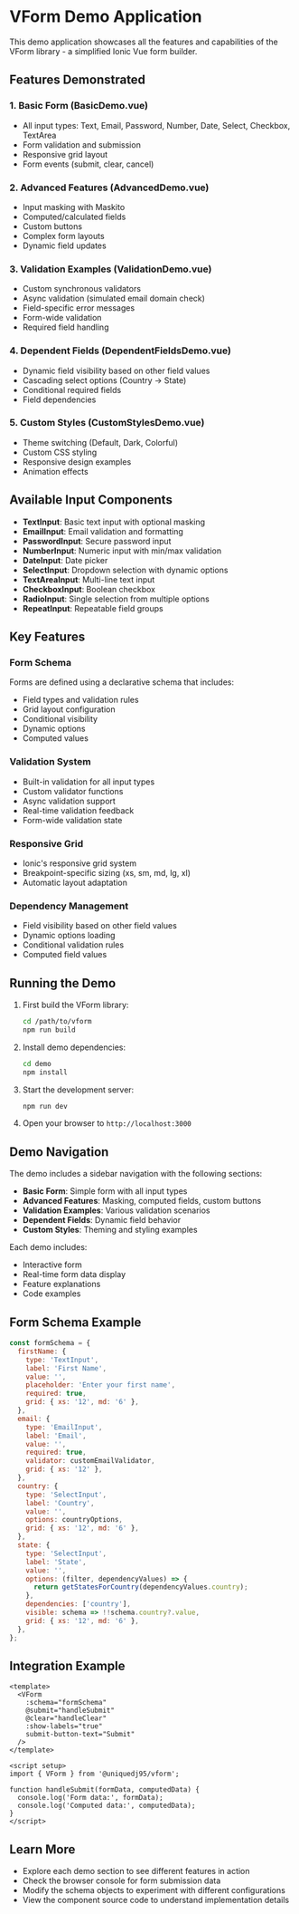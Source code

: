 # VForm Demo Application

This demo application showcases all the features and capabilities of the VForm library - a simplified Ionic Vue form builder.

## Features Demonstrated

### 1. Basic Form (BasicDemo.vue)

- All input types: Text, Email, Password, Number, Date, Select, Checkbox, TextArea
- Form validation and submission
- Responsive grid layout
- Form events (submit, clear, cancel)

### 2. Advanced Features (AdvancedDemo.vue)

- Input masking with Maskito
- Computed/calculated fields
- Custom buttons
- Complex form layouts
- Dynamic field updates

### 3. Validation Examples (ValidationDemo.vue)

- Custom synchronous validators
- Async validation (simulated email domain check)
- Field-specific error messages
- Form-wide validation
- Required field handling

### 4. Dependent Fields (DependentFieldsDemo.vue)

- Dynamic field visibility based on other field values
- Cascading select options (Country → State)
- Conditional required fields
- Field dependencies

### 5. Custom Styles (CustomStylesDemo.vue)

- Theme switching (Default, Dark, Colorful)
- Custom CSS styling
- Responsive design examples
- Animation effects

## Available Input Components

- **TextInput**: Basic text input with optional masking
- **EmailInput**: Email validation and formatting
- **PasswordInput**: Secure password input
- **NumberInput**: Numeric input with min/max validation
- **DateInput**: Date picker
- **SelectInput**: Dropdown selection with dynamic options
- **TextAreaInput**: Multi-line text input
- **CheckboxInput**: Boolean checkbox
- **RadioInput**: Single selection from multiple options
- **RepeatInput**: Repeatable field groups

## Key Features

### Form Schema

Forms are defined using a declarative schema that includes:

- Field types and validation rules
- Grid layout configuration
- Conditional visibility
- Dynamic options
- Computed values

### Validation System

- Built-in validation for all input types
- Custom validator functions
- Async validation support
- Real-time validation feedback
- Form-wide validation state

### Responsive Grid

- Ionic's responsive grid system
- Breakpoint-specific sizing (xs, sm, md, lg, xl)
- Automatic layout adaptation

### Dependency Management

- Field visibility based on other field values
- Dynamic options loading
- Conditional validation rules
- Computed field values

## Running the Demo

1. First build the VForm library:

   ```bash
   cd /path/to/vform
   npm run build
   ```

2. Install demo dependencies:

   ```bash
   cd demo
   npm install
   ```

3. Start the development server:

   ```bash
   npm run dev
   ```

4. Open your browser to `http://localhost:3000`

## Demo Navigation

The demo includes a sidebar navigation with the following sections:

- **Basic Form**: Simple form with all input types
- **Advanced Features**: Masking, computed fields, custom buttons
- **Validation Examples**: Various validation scenarios
- **Dependent Fields**: Dynamic field behavior
- **Custom Styles**: Theming and styling examples

Each demo includes:

- Interactive form
- Real-time form data display
- Feature explanations
- Code examples

## Form Schema Example

```javascript
const formSchema = {
  firstName: {
    type: 'TextInput',
    label: 'First Name',
    value: '',
    placeholder: 'Enter your first name',
    required: true,
    grid: { xs: '12', md: '6' },
  },
  email: {
    type: 'EmailInput',
    label: 'Email',
    value: '',
    required: true,
    validator: customEmailValidator,
    grid: { xs: '12' },
  },
  country: {
    type: 'SelectInput',
    label: 'Country',
    value: '',
    options: countryOptions,
    grid: { xs: '12', md: '6' },
  },
  state: {
    type: 'SelectInput',
    label: 'State',
    value: '',
    options: (filter, dependencyValues) => {
      return getStatesForCountry(dependencyValues.country);
    },
    dependencies: ['country'],
    visible: schema => !!schema.country?.value,
    grid: { xs: '12', md: '6' },
  },
};
```

## Integration Example

```vue
<template>
  <VForm
    :schema="formSchema"
    @submit="handleSubmit"
    @clear="handleClear"
    :show-labels="true"
    submit-button-text="Submit"
  />
</template>

<script setup>
import { VForm } from '@uniquedj95/vform';

function handleSubmit(formData, computedData) {
  console.log('Form data:', formData);
  console.log('Computed data:', computedData);
}
</script>
```

## Learn More

- Explore each demo section to see different features in action
- Check the browser console for form submission data
- Modify the schema objects to experiment with different configurations
- View the component source code to understand implementation details
